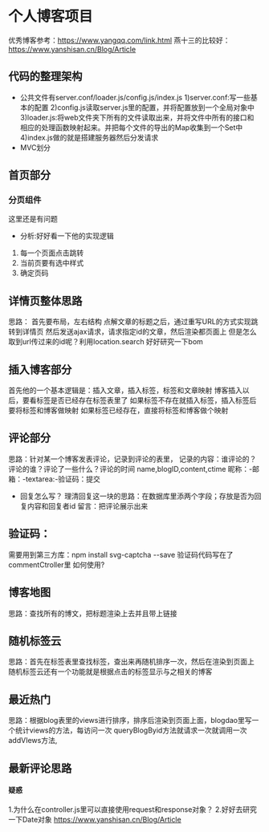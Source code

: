 #  个人博客项目
优秀博客参考：https://www.yangqq.com/link.html
燕十三的比较好：https://www.yanshisan.cn/Blog/Article
## 代码的整理架构
- 公共文件有server.conf/loader.js/config.js/index.js
1)server.conf:写一些基本的配置
2)config.js读取server.js里的配置，并将配置放到一个全局对象中
3)loader.js:将web文件夹下所有的文件读取出来，并将文件中所有的接口和
相应的处理函数映射起来。并把每个文件的导出的Map收集到一个Set中
4)index.js做的就是搭建服务器然后分发请求
- MVC划分



## 首页部分


### 分页组件
这里还是有问题
- 分析:好好看一下他的实现逻辑
 1) 每一个页面点击跳转
 2) 当前页要有选中样式
 3) 确定页码
 
## 详情页整体思路
思路：
首先要布局，左右结构
点解文章的标题之后，通过重写URL的方式实现跳转到详情页
然后发送ajax请求，请求指定id的文章，然后渲染都页面上
但是怎么取到url传过来的id呢？利用location.search
好好研究一下bom
 
 
## 插入博客部分
首先他的一个基本逻辑是：插入文章，插入标签，标签和文章映射
博客插入以后，要看标签是否已经存在标签表里了
    如果标签不存在就插入标签，插入标签后要将标签和博客做映射
    如果标签已经存在，直接将标签和博客做个映射
    
    
## 评论部分
思路：针对某一个博客发表评论，记录到评论的表里，
记录的内容：谁评论的？评论的谁？评论了一些什么？评论的时间
name,blogID,content,ctime
昵称：-邮箱：-textarea:-验证码：提交
- 回复怎么写？
理清回复这一块的思路：在数据库里添两个字段；存放是否为回复内容和回复者id
留言：把评论展示出来


## 验证码：
需要用到第三方库：npm install svg-captcha --save
验证码代码写在了commentCtroller里
如何使用?

## 博客地图
思路：查找所有的博文，把标题渲染上去并且带上链接

## 随机标签云
思路：首先在标签表里查找标签，查出来再随机排序一次，然后在渲染到页面上
随机标签云还有一个功能就是根据点击的标签显示与之相关的博客


## 最近热门
思路：根据blog表里的views进行排序，排序后渲染到页面上面，blogdao里写一个统计views的方法，每访问一次
queryBlogByid方法就请求一次就调用一次addVIews方法,

## 最新评论思路



 
 #### 疑惑
 1.为什么在controller.js里可以直接使用request和response对象？
 2.好好去研究一下Date对象
 https://www.yanshisan.cn/Blog/Article